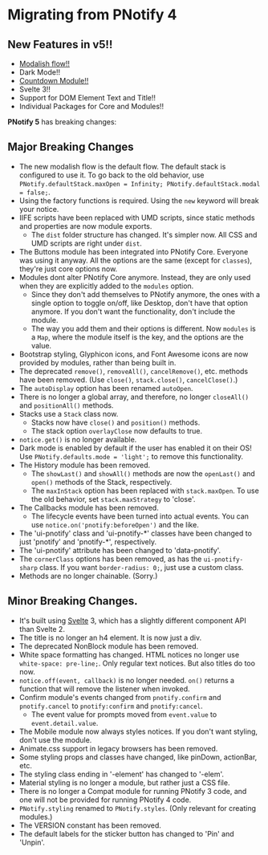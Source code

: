 # Migrating from PNotify 4

## New Features in v5!!

- [Modalish flow!!](https://sciactive.com/2020/02/11/the-modalish-notification-flow/)
- Dark Mode!!
- [Countdown Module!!](https://github.com/sciactive/pnotify#countdown-module)
- Svelte 3!!
- Support for DOM Element Text and Title!!
- Individual Packages for Core and Modules!!

**PNotify 5** has breaking changes:

## Major Breaking Changes

- The new modalish flow is the default flow. The default stack is configured to use it. To go back to the old behavior, use `PNotify.defaultStack.maxOpen = Infinity; PNotify.defaultStack.modal = false;`.
- Using the factory functions is required. Using the `new` keyword will break your notice.
- IIFE scripts have been replaced with UMD scripts, since static methods and properties are now module exports.
  - The `dist` folder structure has changed. It's simpler now. All CSS and UMD scripts are right under `dist`.
- The Buttons module has been integrated into PNotify Core. Everyone was using it anyway. All the options are the same (except for `classes`), they're just core options now.
- Modules dont alter PNotify Core anymore. Instead, they are only used when they are explicitly added to the `modules` option.
  - Since they don't add themselves to PNotify anymore, the ones with a single option to toggle on/off, like Desktop, don't have that option anymore. If you don't want the functionality, don't include the module.
  - The way you add them and their options is different. Now `modules` is a `Map`, where the module itself is the key, and the options are the value.
- Bootstrap styling, Glyphicon icons, and Font Awesome icons are now provided by modules, rather than being built in.
- The deprecated `remove()`, `removeAll()`, `cancelRemove()`, etc. methods have been removed. (Use `close()`, `stack.close()`, `cancelClose()`.)
- The `autoDisplay` option has been renamed `autoOpen`.
- There is no longer a global array, and therefore, no longer `closeAll()` and `positionAll()` methods.
- Stacks use a `Stack` class now.
  - Stacks now have `close()` and `position()` methods.
  - The stack option `overlayClose` now defaults to true.
- `notice.get()` is no longer available.
- Dark mode is enabled by default if the user has enabled it on their OS! Use `PNotify.defaults.mode = 'light';` to remove this functionality.
- The History module has been removed.
  - The `showLast()` and `showAll()` methods are now the `openLast()` and `open()` methods of the Stack, respectively.
  - The `maxInStack` option has been replaced with `stack.maxOpen`. To use the old behavior, set `stack.maxStrategy` to 'close'.
- The Callbacks module has been removed.
  - The lifecycle events have been turned into actual events. You can use `notice.on('pnotify:beforeOpen')` and the like.
- The 'ui-pnotify' class and 'ui-pnotify-\*' classes have been changed to just 'pnotify' and 'pnotify-\*', respectively.
- The 'ui-pnotify' attribute has been changed to 'data-pnotify'.
- The `cornerClass` options has been removed, as has the `ui-pnotify-sharp` class. If you want `border-radius: 0;`, just use a custom class.
- Methods are no longer chainable. (Sorry.)

## Minor Breaking Changes.

- It's built using [Svelte](https://svelte.dev) 3, which has a slightly different component API than Svelte 2.
- The title is no longer an h4 element. It is now just a div.
- The deprecated NonBlock module has been removed.
- White space formatting has changed. HTML notices no longer use `white-space: pre-line;`. Only regular text notices. But also titles do too now.
- `notice.off(event, callback)` is no longer needed. `on()` returns a function that will remove the listener when invoked.
- Confirm module's events changed from `pnotify.confirm` and `pnotify.cancel` to `pnotify:confirm` and `pnotify:cancel`.
  - The event value for prompts moved from `event.value` to `event.detail.value`.
- The Mobile module now always styles notices. If you don't want styling, don't use the module.
- Animate.css support in legacy browsers has been removed.
- Some styling props and classes have changed, like pinDown, actionBar, etc.
- The styling class ending in '-element' has changed to '-elem'.
- Material styling is no longer a module, but rather just a CSS file.
- There is no longer a Compat module for running PNotify 3 code, and one will not be provided for running PNotify 4 code.
- `PNotify.styling` renamed to `PNotify.styles`. (Only relevant for creating modules.)
- The VERSION constant has been removed.
- The default labels for the sticker button has changed to 'Pin' and 'Unpin'.

